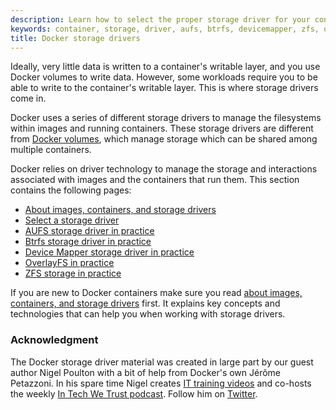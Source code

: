 ```yaml
---
description: Learn how to select the proper storage driver for your container.
keywords: container, storage, driver, aufs, btrfs, devicemapper, zfs, overlay, overlay2
title: Docker storage drivers
---
```

Ideally, very little data is written to a container's writable layer, and you use Docker volumes to write data. However, some workloads require you to be able to write to the container's writable layer. This is where storage drivers come in.

Docker uses a series of different storage drivers to manage the filesystems within images and running containers. These storage drivers are different from [Docker volumes](/engine/tutorials/dockervolumes.md), which manage storage which can be shared among multiple containers.

Docker relies on driver technology to manage the storage and interactions associated with images and the containers that run them. This section contains the following pages:

* [About images, containers, and storage drivers](imagesandcontainers.md)
* [Select a storage driver](selectadriver.md)
* [AUFS storage driver in practice](aufs-driver.md)
* [Btrfs storage driver in practice](btrfs-driver.md)
* [Device Mapper storage driver in practice](device-mapper-driver.md)
* [OverlayFS in practice](overlayfs-driver.md)
* [ZFS storage in practice](zfs-driver.md)

If you are new to Docker containers make sure you read [about images, containers, and storage drivers](imagesandcontainers.md) first. It explains key concepts and technologies that can help you when working with storage drivers.

### Acknowledgment

The Docker storage driver material was created in large part by our guest author Nigel Poulton with a bit of help from Docker's own Jérôme Petazzoni. In his spare time Nigel creates [IT training videos](http://www.pluralsight.com/author/nigel-poulton) and co-hosts the weekly [In Tech We Trust podcast](http://intechwetrustpodcast.com/). Follow him on [Twitter](https://twitter.com/nigelpoulton).